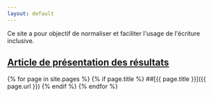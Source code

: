 ```yaml
---
layout: default
---
```


Ce site a pour objectif de normaliser et faciliter l'usage de l'écriture inclusive.

## [Article de présentation des résultats](https://medium.com/@matti_sg_fr/point-médian-final-point-dhyphénation-3f749c32b659)

{% for page in site.pages %}
{% if page.title %}
##[{{ page.title }}]({{ page.url }})
{% endif %}
{% endfor %}
